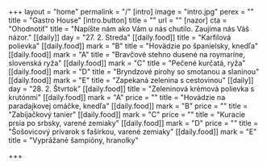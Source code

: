 +++
layout = "home"
permalink = "/"
[intro]
image = "intro.jpg"
perex = ""
title = "Gastro House"
[intro.button]
title = ""
url = ""
[nazor]
cta = "Ohodnotiť"
title = "Napíšte nám ako Vám u nás chutilo. Zaujíma nás Váš názor."
[[daily]]
day = "27. 2. Streda"
[[daily.food]]
title = "Karfilová polievka"
[[daily.food]]
mark = "B"
title = "Hovädzie po španielsky, knedľa"
[[daily.food]]
mark = "A"
title = "Bravčové stehno dusené na roymaríne, slovenská ryža"
[[daily.food]]
mark = "C"
title = "Pečené kurčatá, ryža"
[[daily.food]]
mark = "D"
title = "Bryndzové pirohy so smotanou a slaninou"
[[daily.food]]
mark = "E"
title = "Zapekaná zelenina s cestovinou"
[[daily]]
day = "28. 2. Štvrtok"
[[daily.food]]
title = "Zeleninová krémová polievka s krutónmi"
[[daily.food]]
mark = "A"
price = ""
title = "Hovädzie na paradajkovej omáčke, knedľa"
[[daily.food]]
mark = "B"
price = ""
title = "Zabíjačkový tanier"
[[daily.food]]
mark = "C"
price = ""
title = "Kuracie prsia po srbsky, varené zemiaky"
[[daily.food]]
mark = "D"
price = ""
title = "Šošovicový prívarok s fašírkou, varené zemiaky"
[[daily.food]]
mark = "E"
title = "Vyprážané šampióny, hranolky"

+++
